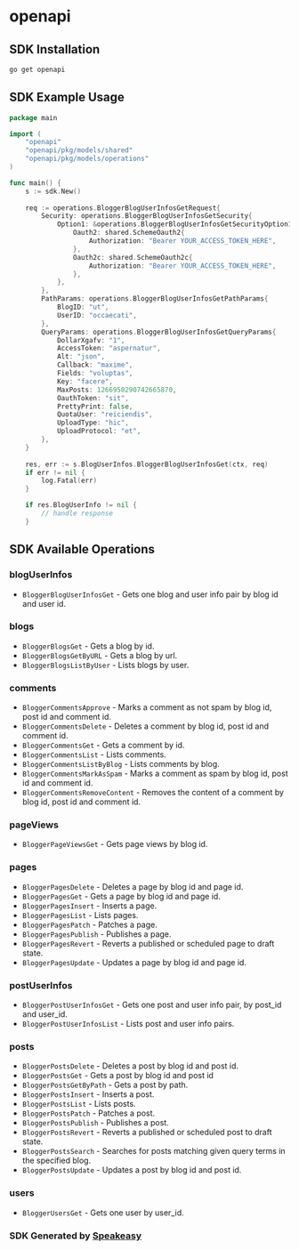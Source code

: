 # openapi

<!-- Start SDK Installation -->
## SDK Installation

```bash
go get openapi
```
<!-- End SDK Installation -->

## SDK Example Usage
<!-- Start SDK Example Usage -->
```go
package main

import (
    "openapi"
    "openapi/pkg/models/shared"
    "openapi/pkg/models/operations"
)

func main() {
    s := sdk.New()
    
    req := operations.BloggerBlogUserInfosGetRequest{
        Security: operations.BloggerBlogUserInfosGetSecurity{
            Option1: &operations.BloggerBlogUserInfosGetSecurityOption1{
                Oauth2: shared.SchemeOauth2{
                    Authorization: "Bearer YOUR_ACCESS_TOKEN_HERE",
                },
                Oauth2c: shared.SchemeOauth2c{
                    Authorization: "Bearer YOUR_ACCESS_TOKEN_HERE",
                },
            },
        },
        PathParams: operations.BloggerBlogUserInfosGetPathParams{
            BlogID: "ut",
            UserID: "occaecati",
        },
        QueryParams: operations.BloggerBlogUserInfosGetQueryParams{
            DollarXgafv: "1",
            AccessToken: "aspernatur",
            Alt: "json",
            Callback: "maxime",
            Fields: "voluptas",
            Key: "facere",
            MaxPosts: 1266950290742665870,
            OauthToken: "sit",
            PrettyPrint: false,
            QuotaUser: "reiciendis",
            UploadType: "hic",
            UploadProtocol: "et",
        },
    }
    
    res, err := s.BlogUserInfos.BloggerBlogUserInfosGet(ctx, req)
    if err != nil {
        log.Fatal(err)
    }

    if res.BlogUserInfo != nil {
        // handle response
    }
```
<!-- End SDK Example Usage -->

<!-- Start SDK Available Operations -->
## SDK Available Operations

### blogUserInfos

* `BloggerBlogUserInfosGet` - Gets one blog and user info pair by blog id and user id.

### blogs

* `BloggerBlogsGet` - Gets a blog by id.
* `BloggerBlogsGetByURL` - Gets a blog by url.
* `BloggerBlogsListByUser` - Lists blogs by user.

### comments

* `BloggerCommentsApprove` - Marks a comment as not spam by blog id, post id and comment id.
* `BloggerCommentsDelete` - Deletes a comment by blog id, post id and comment id.
* `BloggerCommentsGet` - Gets a comment by id.
* `BloggerCommentsList` - Lists comments.
* `BloggerCommentsListByBlog` - Lists comments by blog.
* `BloggerCommentsMarkAsSpam` - Marks a comment as spam by blog id, post id and comment id.
* `BloggerCommentsRemoveContent` - Removes the content of a comment by blog id, post id and comment id.

### pageViews

* `BloggerPageViewsGet` - Gets page views by blog id.

### pages

* `BloggerPagesDelete` - Deletes a page by blog id and page id.
* `BloggerPagesGet` - Gets a page by blog id and page id.
* `BloggerPagesInsert` - Inserts a page.
* `BloggerPagesList` - Lists pages.
* `BloggerPagesPatch` - Patches a page.
* `BloggerPagesPublish` - Publishes a page.
* `BloggerPagesRevert` - Reverts a published or scheduled page to draft state.
* `BloggerPagesUpdate` - Updates a page by blog id and page id.

### postUserInfos

* `BloggerPostUserInfosGet` - Gets one post and user info pair, by post_id and user_id.
* `BloggerPostUserInfosList` - Lists post and user info pairs.

### posts

* `BloggerPostsDelete` - Deletes a post by blog id and post id.
* `BloggerPostsGet` - Gets a post by blog id and post id
* `BloggerPostsGetByPath` - Gets a post by path.
* `BloggerPostsInsert` - Inserts a post.
* `BloggerPostsList` - Lists posts.
* `BloggerPostsPatch` - Patches a post.
* `BloggerPostsPublish` - Publishes a post.
* `BloggerPostsRevert` - Reverts a published or scheduled post to draft state.
* `BloggerPostsSearch` - Searches for posts matching given query terms in the specified blog.
* `BloggerPostsUpdate` - Updates a post by blog id and post id.

### users

* `BloggerUsersGet` - Gets one user by user_id.

<!-- End SDK Available Operations -->

### SDK Generated by [Speakeasy](https://docs.speakeasyapi.dev/docs/using-speakeasy/client-sdks)
